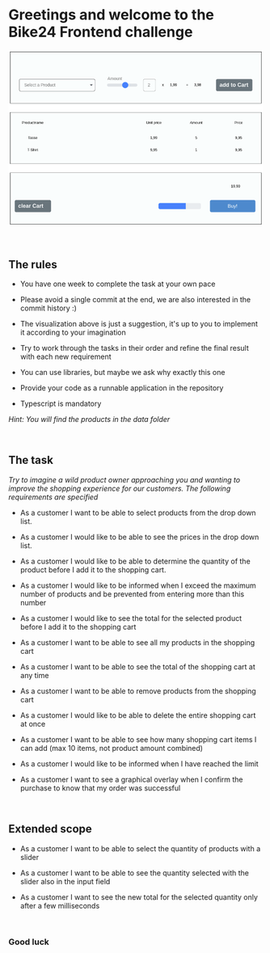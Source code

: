 # Greetings and welcome to the Bike24 Frontend challenge

![UI example](https://github.com/Bike24/FrontendCodingChallenge/blob/main/assets/ui_example.png?raw=true)

&nbsp;
&nbsp;

## The rules
* You have one week to complete the task at your own pace

* Please avoid a single commit at the end, we are also interested in the commit history :)

* The visualization above is just a suggestion, it's up to you to implement it according to your imagination

* Try to work through the tasks in their order and refine the final result with each new requirement

* You can use libraries, but maybe we ask why exactly this one

* Provide your code as a runnable application in the repository

* Typescript is mandatory

_Hint: You will find the products in the data folder_ 

&nbsp;
&nbsp;


## The task

_Try to imagine a wild product owner approaching you and wanting to improve the shopping experience for our customers. The following requirements are specified_


* As a customer I want to be able to select products from the drop down list.

* As a customer I would like to be able to see the prices in the drop down list.

* As a customer I would like to be able to determine the quantity of the product before I add it to the shopping cart.

* As a customer I would like to be informed when I exceed the maximum number of products and be prevented from entering more than this number

* As a customer I would like to see the total for the selected product before I add it to the shopping cart

* As a customer I want to be able to see all my products in the shopping cart

* As a customer I want to be able to see the total of the shopping cart at any time

* As a customer I want to be able to remove products from the shopping cart

* As a customer I would like to be able to delete the entire shopping cart at once

* As a customer I want to be able to see how many shopping cart items I can add (max 10 items, not product amount combined)

* As a customer I would like to be informed when I have reached the limit

* As a customer I want to see a graphical overlay when I confirm the purchase to know that my order was successful

&nbsp;
&nbsp;


## Extended scope

* As a customer I want to be able to select the quantity of products with a slider

* As a customer I want to be able to see the quantity selected with the slider also in the input field

* As a customer I want to see the new total for the selected quantity only after a few milliseconds

 
 
&nbsp;
&nbsp;
&nbsp;


### Good luck